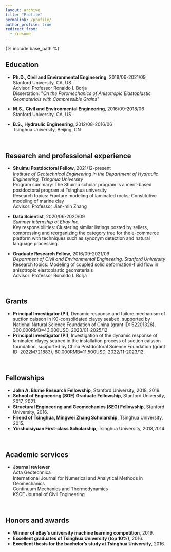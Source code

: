 ```yaml
---
layout: archive
title: "Profile"
permalink: /profile/
author_profile: true
redirect_from:
  - /resume
---
```


{% include base_path %}

## Education
* <b>Ph.D., Civil and Environmental Engineering</b>, 2018/06-2021/09   
  Stanford University, CA, US    
  Advisor: Professor Ronaldo I. Borja   
  Dissertation: "<i>On the Poromechanics of Anisotropic Elastoplastic Geomaterials with Compressible Grains</i>"  
  
* <b>M.S., Civil and Environmental Engineering</b>, 2016/09-2018/06   
  Stanford University, CA, US    
  
* <b>B.S., Hydraulic Engineering</b>, 2012/08-2016/06   
  Tsinghua University, Beijing, CN    
<br>

## Research and professional experience
* <b>Shuimu Postdoctoral Fellow</b>, 2021/12-present  
  <i>Institute of Geotechnical Engineering in the Department of Hydraulic Engineering, Tsinghua University</i>   
  Program summary: The Shuimu scholar program is a merit-based postdoctoral program at Tsinghua university  
  Research topics: Fracture modeling of laminated rocks; Constitutive modeling of marine clay  
  Advisor: Professor Jian-min Zhang

* <b>Data Scientist</b>, 2020/06-2020/09  
  <i>Summer internship at Ebay Inc.</i>  
  Key responsibilities: Clustering similar listings posted by sellers, compressing and reorganizing the category tree for the e-commerce platform with techniques such as synonym detection and natural language processing.

* <b>Graduate Research Fellow</b>, 2016/09-2021/09  
  <i>Department of Civil and Environmental Engineering, Stanford University</i>  
  Research topics: Modeling of coupled solid deformation-fluid flow in anisotropic elastoplastic geomaterials  
  Advisor: Professor Ronaldo I. Borja  
<br>    

## Grants
* <b>Principal Investigator (PI)</b>, Dynamic response and failure mechanism of suction caisson in K0-consolidated clayey seabed, supported by National Natural Science Foundation of China (grant ID: 52201326), 300,000RMB≈43,000USD, 2023/01-2025/12.
* <b>Principal Investigator (PI)</b>, Investigation of the dynamic response of laminated clayey seabed in the installation process of suction caisson foundation, supported by China Postdoctoral Science Foundation (grant ID: 2022M721883), 80,000RMB≈11,500USD, 2022/11-2023/12.
<br>
  
## Fellowships
* <b>John A. Blume Research Fellowship</b>, Stanford University, 2018, 2019.  
* <b>School of Engineering (SOE) Graduate Fellowship</b>, Stanford University, 2017, 2021.
* <b>Structural Engineering and Geomechanics (SEG) Fellowship</b>, Stanford University, 2016.
* <b>Friend of Tsinghua, Mingwei Zhang Scholarship</b>, Tsinghua University, 2015.
* <b>Yinshuisiyuan First-class Scholarship</b>, Tsinghua University, 2013,2014.  
<br>

## Academic services
* <b>Journal reviewer</b>  
  Acta Geotechnica  
  International Journal for Numerical and Analytical Methods in Geomechanics  
  Continuum Mechanics and Thermodynamics  
  KSCE Journal of Civil Engineering  
<br>

## Honors and awards
* <b>Winner of eBay’s university machine learning competition</b>, 2019.
* <b>Excellent graduates of Tsinghua University (top 10%)</b>, 2016.
* <b>Excellent thesis for the bachelor’s study at Tsinghua University</b>, 2016.
